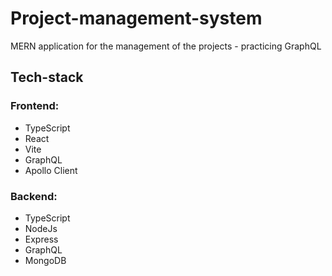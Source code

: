 # Project-management-system

MERN application for the management of the projects - practicing GraphQL

## Tech-stack

### Frontend:

- TypeScript
- React
- Vite
- GraphQL
- Apollo Client

### Backend:

- TypeScript
- NodeJs
- Express
- GraphQL
- MongoDB
